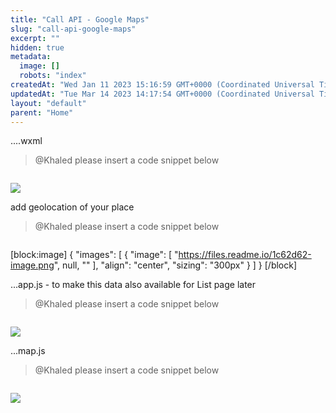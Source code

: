 ```yaml
---
title: "Call API - Google Maps"
slug: "call-api-google-maps"
excerpt: ""
hidden: true
metadata: 
  image: []
  robots: "index"
createdAt: "Wed Jan 11 2023 15:16:59 GMT+0000 (Coordinated Universal Time)"
updatedAt: "Tue Mar 14 2023 14:17:54 GMT+0000 (Coordinated Universal Time)"
layout: "default"
parent: "Home"
---
```

....wxml

> @Khaled please insert a code snippet below

```

```

![](https://files.readme.io/65f576d-image.png)

add geolocation of your place

> @Khaled please insert a code snippet below

```

```

[block:image]
{
  "images": [
    {
      "image": [
        "https://files.readme.io/1c62d62-image.png",
        null,
        ""
      ],
      "align": "center",
      "sizing": "300px"
    }
  ]
}
[/block]


...app.js - to make this data also available for List page later

> @Khaled please insert a code snippet below

```

```

![](https://files.readme.io/7c7cff9-image.png)

...map.js

> @Khaled please insert a code snippet below

```

```

![](https://files.readme.io/a7be42d-image.png)
